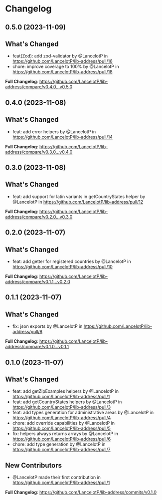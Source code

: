 # Changelog

## 0.5.0 (2023-11-09)

## What's Changed
* feat(Zod): add zod-validator by @LancelotP in https://github.com/LancelotP/lib-address/pull/16
* chore: improve coverage to 100% by @LancelotP in https://github.com/LancelotP/lib-address/pull/18


**Full Changelog**: https://github.com/LancelotP/lib-address/compare/v0.4.0...v0.5.0

## 0.4.0 (2023-11-08)

## What's Changed
* feat: add error helpers by @LancelotP in https://github.com/LancelotP/lib-address/pull/14


**Full Changelog**: https://github.com/LancelotP/lib-address/compare/v0.3.0...v0.4.0

## 0.3.0 (2023-11-08)

## What's Changed
* feat: add support for latin variants in getCountryStates helper by @LancelotP in https://github.com/LancelotP/lib-address/pull/12


**Full Changelog**: https://github.com/LancelotP/lib-address/compare/v0.2.0...v0.3.0

## 0.2.0 (2023-11-07)

## What's Changed
* feat: add getter for registered countries by @LancelotP in https://github.com/LancelotP/lib-address/pull/10


**Full Changelog**: https://github.com/LancelotP/lib-address/compare/v0.1.1...v0.2.0

## 0.1.1 (2023-11-07)

## What's Changed
* fix: json exports by @LancelotP in https://github.com/LancelotP/lib-address/pull/8


**Full Changelog**: https://github.com/LancelotP/lib-address/compare/v0.1.0...v0.1.1

## 0.1.0 (2023-11-07)

## What's Changed
* feat: add getZipExamples helpers by @LancelotP in https://github.com/LancelotP/lib-address/pull/1
* feat: add getCountryStates helpers by @LancelotP in https://github.com/LancelotP/lib-address/pull/3
* feat: add types generation for administrative areas by @LancelotP in https://github.com/LancelotP/lib-address/pull/4
* chore: add override capabilities by @LancelotP in https://github.com/LancelotP/lib-address/pull/5
* fix: helpers always returns arrays by @LancelotP in https://github.com/LancelotP/lib-address/pull/6
* chore: add type generation by @LancelotP in https://github.com/LancelotP/lib-address/pull/7

## New Contributors
* @LancelotP made their first contribution in https://github.com/LancelotP/lib-address/pull/1

**Full Changelog**: https://github.com/LancelotP/lib-address/commits/v0.1.0
